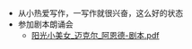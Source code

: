 - 从小热爱写作，一写作就很兴奋，这么好的状态
- 参加剧本朗诵会
    - [阳光小美女_迈克尔_阿恩德-剧本.pdf](hook://file/FkLh8coSE?p=ZGluZy9Eb3dubG9hZHM=&n=%E9%98%B3%E5%85%89%E5%B0%8F%E7%BE%8E%E5%A5%B3%5F%E8%BF%88%E5%85%8B%E5%B0%94%5F%E9%98%BF%E6%81%A9%E5%BE%B7%2D%E5%89%A7%E6%9C%AC%2Epdf)
